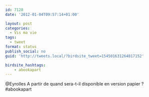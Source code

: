 ```yaml
---
id: 7128
date: '2012-01-04T09:57:14+01:00'

layout: post
categories:
  - Vis ma vie
tags:
  - tweet
format: status
publish_social: no
guid: 'http://tweets.local/?birdsite_tweet=154501631264817152'

birdsite_hashtags:
    - abookapart
---
```


@Eyrolles A partir de quand sera-t-il disponible en version papier ? #abookapart